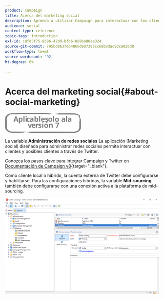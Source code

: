```yaml
---
product: campaign
title: Acerca del marketing social
description: Aprenda a utilizar Campaign para interactuar con los clientes a través de Twitter
audience: social
content-type: reference
topic-tags: introduction
exl-id: c8fd5f75-9386-42dd-bfb6-8086a86aa324
source-git-commit: 795bd8637db4866d887393cc68b8dac93ca02bd8
workflow-type: tm+mt
source-wordcount: '92'
ht-degree: 6%

---
```


# Acerca del marketing social{#about-social-marketing}

![](../../assets/v7-only.svg)

La variable **Administración de redes sociales** La aplicación (Marketing social) diseñada para administrar redes sociales permite interactuar con clientes y posibles clientes a través de Twitter.

Conozca los pasos clave para integrar Campaign y Twitter en [Documentación de Campaign v8](https://experienceleague.adobe.com/docs/campaign/campaign-v8/connect/ac-tw.html){target=&quot;_blank&quot;}.

Como cliente local o híbrido, la cuenta externa de Twitter debe configurarse y habilitarse. Para las configuraciones híbridas, la variable **Mid-sourcing** también debe configurarse con una conexión activa a la plataforma de mid-sourcing.

![](assets/tw-external-account.png)
